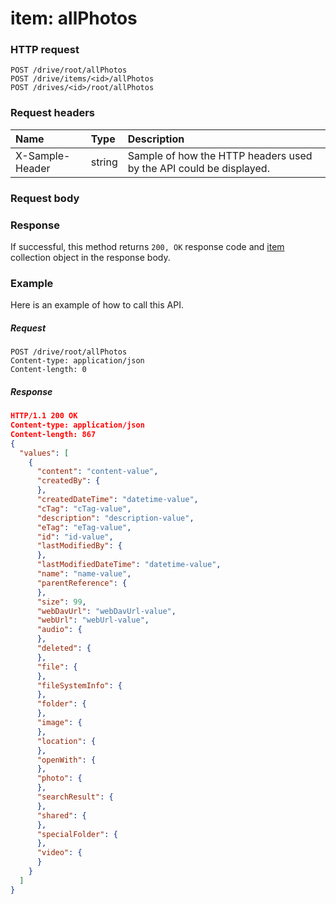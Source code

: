 # item: allPhotos


### HTTP request
```http
POST /drive/root/allPhotos
POST /drive/items/<id>/allPhotos
POST /drives/<id>/root/allPhotos

```
### Request headers
| Name       | Type | Description|
|:---------------|:--------|:----------|
| X-Sample-Header  | string  | Sample of how the HTTP headers used by the API could be displayed.|

### Request body

### Response
If successful, this method returns `200, OK` response code and [item](../resources/item.md) collection object in the response body.

### Example
Here is an example of how to call this API.
##### Request
```http
POST /drive/root/allPhotos
Content-type: application/json
Content-length: 0
```
##### Response
```json
HTTP/1.1 200 OK
Content-type: application/json
Content-length: 867
{
  "values": [
    {
      "content": "content-value",
      "createdBy": {
      },
      "createdDateTime": "datetime-value",
      "cTag": "cTag-value",
      "description": "description-value",
      "eTag": "eTag-value",
      "id": "id-value",
      "lastModifiedBy": {
      },
      "lastModifiedDateTime": "datetime-value",
      "name": "name-value",
      "parentReference": {
      },
      "size": 99,
      "webDavUrl": "webDavUrl-value",
      "webUrl": "webUrl-value",
      "audio": {
      },
      "deleted": {
      },
      "file": {
      },
      "fileSystemInfo": {
      },
      "folder": {
      },
      "image": {
      },
      "location": {
      },
      "openWith": {
      },
      "photo": {
      },
      "searchResult": {
      },
      "shared": {
      },
      "specialFolder": {
      },
      "video": {
      }
    }
  ]
}
```

<!-- uuid: 30199c72-7082-4b39-8adb-27425870e6ee
2015-10-09 18:41:46 UTC -->